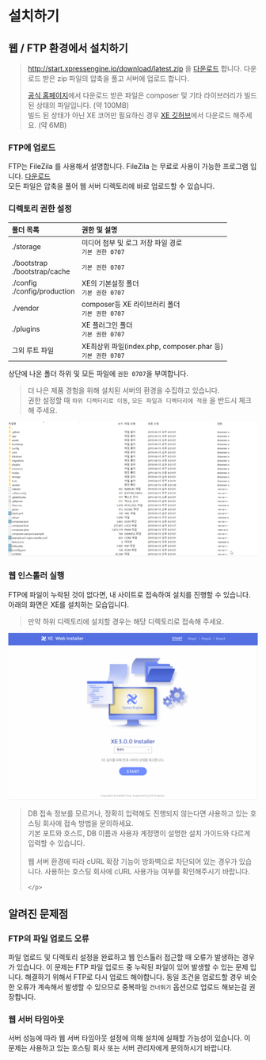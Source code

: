 # 설치하기

## 웹 / FTP 환경에서 설치하기

<blockquote class="safe">
    <p>
        <a href="http://start.xpressengine.io/download/latest.zip">http://start.xpressengine.io/download/latest.zip</a> 을 <a href="http://start.xpressengine.io/download/latest.zip">다운로드</a> 합니다.
        다운로드 받은 zip 파일의 압축을 풀고 서버에 업로드 합니다.</p>
    <p>
        <a href="https://www.xpressengine.io/">공식 홈페이지</a>에서 다운로드 받은 파일은 composer 및 기타 라이브러리가 빌드된 상태의 파일입니다. (약 100MB)<br>
        빌드 된 상태가 아닌 XE 코어만 필요하신 경우 <a href="https://github.com/xpressengine/xpressengine">XE 깃허브</a>에서 다운로드 해주세요. (약 6MB)
    </p>
</blockquote>

 
 ### FTP에 업로드

FTP는 FileZila 를 사용해서 설명합니다. FileZila 는 무료로 사용이 가능한 프로그램 입니다. [다운로드](https://filezilla-project.org/download.php?type=client)<br>
모든 파일은 압축을 풀어 웹 서버 디렉토리에 바로 업로드할 수 있습니다.

### 디렉토리 권한 설정

| 폴더 목록 | 권한 및 설명 |
|:--------|:--------|
| ./storage | 미디어 첨부 및 로그 저장 파일 경로<br>`기본 권한 0707` |
| ./bootstrap<br>./bootstrap/cache | `기본 권한 0707` |
| ./config<br>./config/production | XE의 기본설정 폴더<br>`기본 권한 0707` |
| ./vendor | composer등 XE 라이브러리 폴더<br>`기본 권한 0707` |
| ./plugins | XE 플러그인 폴더<br>`기본 권한 0707` |
| 그외 루트 파일 | XE최상위 파일(index.php, composer.phar 등)<br>`기본 권한 0707` |

상단에 나온 폴더 하위 및 모든 파일에 `권한 0707`을 부여합니다.

<blockquote class="safe">
    <p>
        더 나은 제품 경험을 위해 설치된 서버의 환경을 수집하고 있습니다.<br>
        권한 설정할 때 <code>하위 디렉터리로 이동</code>, <code>모든 파일과 디렉터리에 적용</code> 을 반드시 체크해 주세요.
    </p>
</blockquote>


<center><img src="../.vuepress/assets/ftp_permission.gif"></center>



### 웹 인스톨러 실행

FTP에 파일이 누락된 것이 없다면, 내 사이트로 접속하여 설치를 진행할 수 있습니다.
아래의 화면은 XE를 설치하는 모습입니다.

<blockquote class="caution">
    <p>만약 하위 디렉토리에 설치할 경우는 해당 디렉토리로 접속해 주세요.</p>
</blockquote>

<center><img src="../.vuepress/assets/install.gif"></center>

<blockquote class="caution">
    <p>DB 접속 정보를 모르거나, 정확히 입력해도 진행되지 않는다면 사용하고 있는 호스팅 회사에 접속 방법을 문의하세요.<br>
        기본 포트와 호스트, DB 이름과 사용자 계정명이 설명한 설치 가이드와 다르게 입력할 수 있습니다.<br>
        <br>
        웹 서버 환경에 따라 cURL 확장 기능이 방화벽으로 차단되어 있는 경우가 있습니다. 사용하는 호스팅 회사에 cURL 사용가능 여부를 확인해주시기 바랍니다.
    
    
    </p>
</blockquote>


## 알려진 문제점

### FTP의 파일 업로드 오류

파일 업로드 및 디렉토리 설정을 완료하고 웹 인스톨러 접근할 때 오류가 발생하는 경우가 있습니다. 이 문제는 FTP 파일 업로드 중 누락된 파일이 있어 발생할 수 있는 문제 입니다. 해결하기 위해서 FTP로 다시 업로드 해야합니다. 동일 조건을 업로드할 경우 비슷한 오류가 계속해서 발생할 수 있으므로 중복파일 `건너뛰기` 옵션으로 업로드 해보는걸 권장합니다.

### 웹 서버 타임아웃

서버 성능에 따라 웹 서버 타임아웃 설정에 의해 설치에 실패할 가능성이 있습니다. 이 문제는 사용하고 있는 호스팅 회사 또는 서버 관리자에게 문의하시기 바랍니다.


